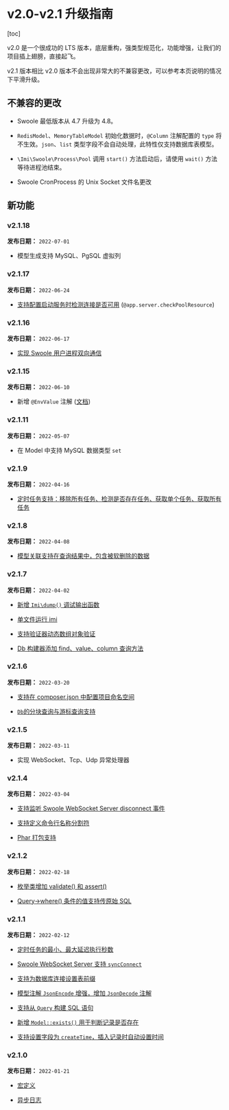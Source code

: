 # v2.0-v2.1 升级指南

[toc]

v2.0 是一个很成功的 LTS 版本，底层重构，强类型规范化，功能增强，让我们的项目插上翅膀，直接起飞。

v2.1 版本相比 v2.0 版本不会出现非常大的不兼容更改，可以参考本页说明的情况下平滑升级。

## 不兼容的更改

* Swoole 最低版本从 4.7 升级为 4.8。

* `RedisModel`、`MemoryTableModel` 初始化数据时，`@Column` 注解配置的 `type` 将不生效。`json`、`list` 类型字段不会自动处理，此特性仅支持数据库表模型。

* `\Imi\Swoole\Process\Pool` 调用 `start()` 方法启动后，请使用 `wait()` 方法等待进程池结束。

* Swoole CronProcess 的 Unix Socket 文件名更改

## 新功能

### v2.1.18

**发布日期：** `2022-07-01`

* 模型生成支持 MySQL、PgSQL 虚拟列

### v2.1.17

**发布日期：** `2022-06-24`

* [支持配置启动服务时检测连接是否可用](/v2.1/base/config.html#%E5%85%B1%E6%9C%89%E7%BB%93%E6%9E%84) (`@app.server.checkPoolResource`)

### v2.1.16

**发布日期：** `2022-06-17`

* [实现 Swoole 用户进程双向通信](/v2.1/core/processCommunication.html#%E7%94%A8%E6%88%B7%E8%BF%9B%E7%A8%8B)

### v2.1.15

**发布日期：** `2022-06-10`

* 新增 `@EnvValue` 注解 ([文档](/v2.1/annotations/injectValue.html#@EnvValue))

### v2.1.11

**发布日期：** `2022-05-07`

* 在 Model 中支持 MySQL 数据类型 `set`

### v2.1.9

**发布日期：** `2022-04-16`

* [定时任务支持：移除所有任务、检测是否存在任务、获取单个任务、获取所有任务](/v2.1/components/task/cron.html)

### v2.1.8

**发布日期：** `2022-04-08`

* [模型关联支持在查询结果中，包含被软删除的数据](/v2.1/components/orm/relation/)

### v2.1.7

**发布日期：** `2022-04-02`

* [新增 `Imi\dump()` 调试输出函数](/v2.1/utils/functions.md#Imi\dump)

* [单文件运行 imi](/v2.1/core/quickStart.html)

* [支持验证器动态数组对象验证](/v2.1/components/validation/index.html)

* [Db 构建器添加 find、value、column 查询方法](/v2.1/components/db/index.html#%E6%9F%A5%E8%AF%A2%E4%B8%80%E8%A1%8C)

### v2.1.6

**发布日期：** `2022-03-20`

* [支持在 composer.json 中配置项目命名空间](/v2.1/base/config.html#%E5%85%B1%E6%9C%89%E7%BB%93%E6%9E%84)

* [`Db`的分块查询与游标查询支持](/v2.1/components/db/index.html#%E5%88%86%E5%9D%97%E6%9F%A5%E8%AF%A2)

### v2.1.5

**发布日期：** `2022-03-11`

* 实现 WebSocket、Tcp、Udp 异常处理器

### v2.1.4

**发布日期：** `2022-03-04`

* [支持监听 Swoole WebSocket Server disconnect 事件](/v2.1/container/swoole/events.html)

* [支持定义命令行名称分割符](/v2.1/dev/tool.html)

* [Phar 打包支持](/v2.1/components/phar/index.html)

### v2.1.2

**发布日期：** `2022-02-18`

* [枚举类增加 validate() 和 assert()](/v2.1/components/struct/enum.html)

* [Query->where() 条件的值支持传原始 SQL](/v2.1/components/db/index.html)

### v2.1.1

**发布日期：** `2022-02-12`

* [定时任务的最小、最大延迟执行秒数](/v2.1/components/task/cron.html)

* [Swoole WebSocket Server 支持 `syncConnect`](/v2.1/base/config.html)

* [支持为数据库连接设置表前缀](/v2.1/components/db/index.html)

* [模型注解 `JsonEncode` 增强，增加 `JsonDecode` 注解](/v2.1/components/orm/RDModel.html)

* [支持从 `Query` 构建 SQL 语句](/v2.1/components/db/index.html)

* [新增 `Model::exists()` 用于判断记录是否存在](/v2.1/components/orm/RDModel.html)

* [支持设置字段为 `createTime`，插入记录时自动设置时间](/v2.1/components/orm/RDModel.html)

### v2.1.0

**发布日期：** `2022-01-21`

* [宏定义](/v2.1/components/macro.html)

* [异步日志](/v2.1/components/log/index.html)
